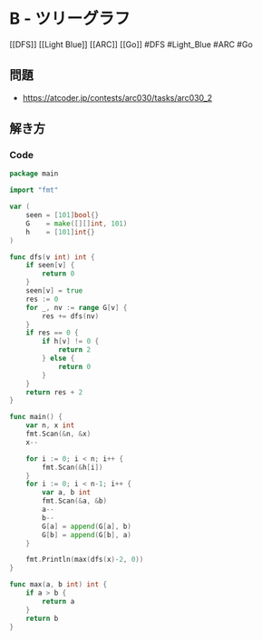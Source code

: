 # B - ツリーグラフ
[[DFS]] [[Light Blue]] [[ARC]] [[Go]]
#DFS #Light_Blue #ARC #Go 

## 問題
- https://atcoder.jp/contests/arc030/tasks/arc030_2

## 解き方
### Code
```go
package main

import "fmt"

var (
	seen = [101]bool{}
	G    = make([][]int, 101)
	h    = [101]int{}
)

func dfs(v int) int {
	if seen[v] {
		return 0
	}
	seen[v] = true
	res := 0
	for _, nv := range G[v] {
		res += dfs(nv)
	}
	if res == 0 {
		if h[v] != 0 {
			return 2
		} else {
			return 0
		}
	}
	return res + 2
}

func main() {
	var n, x int
	fmt.Scan(&n, &x)
	x--

	for i := 0; i < n; i++ {
		fmt.Scan(&h[i])
	}
	for i := 0; i < n-1; i++ {
		var a, b int
		fmt.Scan(&a, &b)
		a--
		b--
		G[a] = append(G[a], b)
		G[b] = append(G[b], a)
	}

	fmt.Println(max(dfs(x)-2, 0))
}

func max(a, b int) int {
	if a > b {
		return a
	}
	return b
}
```